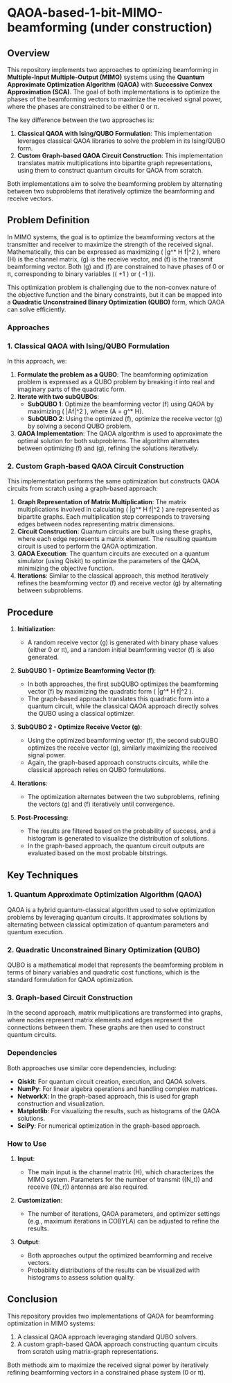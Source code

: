 # QAOA-based-1-bit-MIMO-beamforming (under construction)

## Overview
This repository implements two approaches to optimizing beamforming in **Multiple-Input Multiple-Output (MIMO)** systems using the **Quantum Approximate Optimization Algorithm (QAOA)** with **Successive Convex Approximation (SCA)**. The goal of both implementations is to optimize the phases of the beamforming vectors to maximize the received signal power, where the phases are constrained to be either 0 or π.

The key difference between the two approaches is:
1. **Classical QAOA with Ising/QUBO Formulation**: This implementation leverages classical QAOA libraries to solve the problem in its Ising/QUBO form.
2. **Custom Graph-based QAOA Circuit Construction**: This implementation translates matrix multiplications into bipartite graph representations, using them to construct quantum circuits for QAOA from scratch.

Both implementations aim to solve the beamforming problem by alternating between two subproblems that iteratively optimize the beamforming and receive vectors.

## Problem Definition

In MIMO systems, the goal is to optimize the beamforming vectors at the transmitter and receiver to maximize the strength of the received signal. Mathematically, this can be expressed as maximizing \( |g^* H f|^2 \), where \(H\) is the channel matrix, \(g\) is the receive vector, and \(f\) is the transmit beamforming vector. Both \(g\) and \(f\) are constrained to have phases of 0 or π, corresponding to binary variables (\( +1 \) or \( -1 \)).

This optimization problem is challenging due to the non-convex nature of the objective function and the binary constraints, but it can be mapped into a **Quadratic Unconstrained Binary Optimization (QUBO)** form, which QAOA can solve efficiently.

### Approaches

### 1. Classical QAOA with Ising/QUBO Formulation

In this approach, we:
1. **Formulate the problem as a QUBO**: The beamforming optimization problem is expressed as a QUBO problem by breaking it into real and imaginary parts of the quadratic form.
2. **Iterate with two subQUBOs**:
   - **SubQUBO 1**: Optimize the beamforming vector \(f\) using QAOA by maximizing \( |Af|^2 \), where \(A = g^* H\).
   - **SubQUBO 2**: Using the optimized \(f\), optimize the receive vector \(g\) by solving a second QUBO problem.
3. **QAOA Implementation**: The QAOA algorithm is used to approximate the optimal solution for both subproblems. The algorithm alternates between optimizing \(f\) and \(g\), refining the solutions iteratively.

### 2. Custom Graph-based QAOA Circuit Construction

This implementation performs the same optimization but constructs QAOA circuits from scratch using a graph-based approach:
1. **Graph Representation of Matrix Multiplication**: The matrix multiplications involved in calculating \( |g^* H f|^2 \) are represented as bipartite graphs. Each multiplication step corresponds to traversing edges between nodes representing matrix dimensions.
2. **Circuit Construction**: Quantum circuits are built using these graphs, where each edge represents a matrix element. The resulting quantum circuit is used to perform the QAOA optimization.
3. **QAOA Execution**: The quantum circuits are executed on a quantum simulator (using Qiskit) to optimize the parameters of the QAOA, minimizing the objective function.
4. **Iterations**: Similar to the classical approach, this method iteratively refines the beamforming vector \(f\) and receive vector \(g\) by alternating between subproblems.

## Procedure

1. **Initialization**: 
   - A random receive vector \(g\) is generated with binary phase values (either 0 or π), and a random initial beamforming vector \(f\) is also generated.
   
2. **SubQUBO 1 - Optimize Beamforming Vector \(f\)**:
   - In both approaches, the first subQUBO optimizes the beamforming vector \(f\) by maximizing the quadratic form \( |g^* H f|^2 \).
   - The graph-based approach translates this quadratic form into a quantum circuit, while the classical QAOA approach directly solves the QUBO using a classical optimizer.

3. **SubQUBO 2 - Optimize Receive Vector \(g\)**:
   - Using the optimized beamforming vector \(f\), the second subQUBO optimizes the receive vector \(g\), similarly maximizing the received signal power.
   - Again, the graph-based approach constructs circuits, while the classical approach relies on QUBO formulations.

4. **Iterations**:
   - The optimization alternates between the two subproblems, refining the vectors \(g\) and \(f\) iteratively until convergence.

5. **Post-Processing**:
   - The results are filtered based on the probability of success, and a histogram is generated to visualize the distribution of solutions.
   - In the graph-based approach, the quantum circuit outputs are evaluated based on the most probable bitstrings.

## Key Techniques

### 1. Quantum Approximate Optimization Algorithm (QAOA)
QAOA is a hybrid quantum-classical algorithm used to solve optimization problems by leveraging quantum circuits. It approximates solutions by alternating between classical optimization of quantum parameters and quantum execution.

### 2. Quadratic Unconstrained Binary Optimization (QUBO)
QUBO is a mathematical model that represents the beamforming problem in terms of binary variables and quadratic cost functions, which is the standard formulation for QAOA optimization.

### 3. Graph-based Circuit Construction
In the second approach, matrix multiplications are transformed into graphs, where nodes represent matrix elements and edges represent the connections between them. These graphs are then used to construct quantum circuits.

### Dependencies

Both approaches use similar core dependencies, including:
- **Qiskit**: For quantum circuit creation, execution, and QAOA solvers.
- **NumPy**: For linear algebra operations and handling complex matrices.
- **NetworkX**: In the graph-based approach, this is used for graph construction and visualization.
- **Matplotlib**: For visualizing the results, such as histograms of the QAOA solutions.
- **SciPy**: For numerical optimization in the graph-based approach.

### How to Use

1. **Input**:
   - The main input is the channel matrix \(H\), which characterizes the MIMO system. Parameters for the number of transmit (\(N_t\)) and receive (\(N_r\)) antennas are also required.

2. **Customization**:
   - The number of iterations, QAOA parameters, and optimizer settings (e.g., maximum iterations in COBYLA) can be adjusted to refine the results.

3. **Output**:
   - Both approaches output the optimized beamforming and receive vectors.
   - Probability distributions of the results can be visualized with histograms to assess solution quality.

## Conclusion

This repository provides two implementations of QAOA for beamforming optimization in MIMO systems:
1. A classical QAOA approach leveraging standard QUBO solvers.
2. A custom graph-based QAOA approach constructing quantum circuits from scratch using matrix-graph representations.

Both methods aim to maximize the received signal power by iteratively refining beamforming vectors in a constrained phase system (0 or π).
